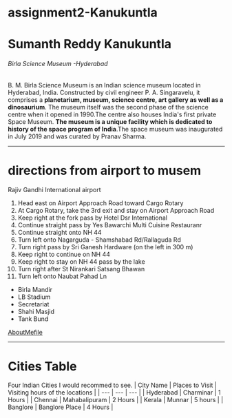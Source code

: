# assignment2-Kanukuntla
# Sumanth Reddy Kanukuntla
###### Birla Science Museum -Hyderabad
B. M. Birla Science Museum is an Indian science museum located in Hyderabad, India. Constructed by civil engineer P. A. Singaravelu, it comprises a **planetarium, museum, science centre, art gallery as well as a dinosaurium**. The museum itself was the second phase of the science centre when it opened in 1990.The centre also houses India's first private Space Museum. **The museum is a unique facility which is dedicated to history of the space program of India**.The space museum was inaugurated in July 2019 and was curated by Pranav Sharma.

- - -
# directions from airport to musem
Rajiv Gandhi International airport
1. Head east on Airport Approach Road toward Cargo Rotary
2. At Cargo Rotary, take the 3rd exit and stay on Airport Approach Road
3. 	Keep right at the fork pass by Hotel Dsr International
4. Continue straight pass by Yes Bawarchi Multi Cuisine Restauranr
5. Continue straight onto NH 44
6. Turn left onto Nagarguda - Shamshabad Rd/Rallaguda Rd
7. Turn right pass by Sri Ganesh Hardware (on the left in 300 m)
8. Keep right to continue on NH 44
9. Keep right to stay on NH 44 pass by the lake
10. Turn right after St Nirankari Satsang Bhawan
11. Turn left onto Naubat Pahad Ln

- Birla Mandir
- LB Stadium
- Secretariat
- Shahi Masjid
- Tank Bund

[AboutMefile](AboutMe.md)

- - -
# Cities Table
Four Indian Cities I would recommed to see.
| City Name | Places to Visit | Visiting hours of the locations |
| --- | --- | --- |
| Hyderabad |  Charminar | 1 Hours |
| Chennai | Mahabalipuram | 2 Hours |
| Kerala | Munnar | 5 hours |
| Banglore | Banglore Place | 4 Hours |
